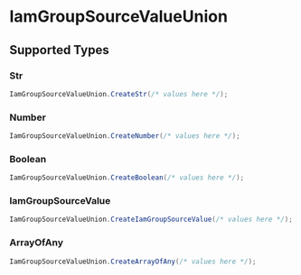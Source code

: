 # IamGroupSourceValueUnion


## Supported Types

### Str

```csharp
IamGroupSourceValueUnion.CreateStr(/* values here */);
```

### Number

```csharp
IamGroupSourceValueUnion.CreateNumber(/* values here */);
```

### Boolean

```csharp
IamGroupSourceValueUnion.CreateBoolean(/* values here */);
```

### IamGroupSourceValue

```csharp
IamGroupSourceValueUnion.CreateIamGroupSourceValue(/* values here */);
```

### ArrayOfAny

```csharp
IamGroupSourceValueUnion.CreateArrayOfAny(/* values here */);
```
